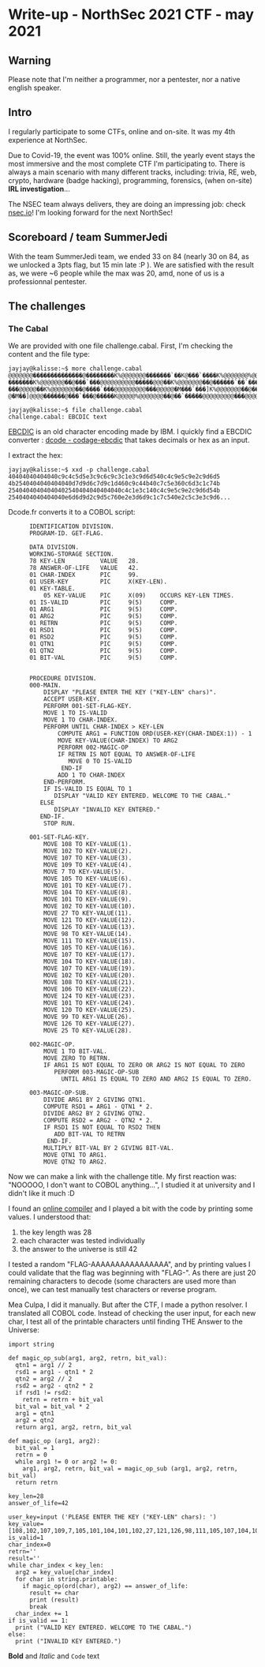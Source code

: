 # Write-up - NorthSec 2021 CTF - may 2021
## Warning
Please note that I'm neither a programmer, nor a pentester, nor a native english speaker.
## Intro
I regularly participate to some CTFs, online and on-site. 
It was my 4th experience at NorthSec.

Due to Covid-19, the event was 100% online. 
Still, the yearly event stays the most immersive and the most complete CTF I'm participating to.
There is always a main scenario with many different tracks, including: trivia, RE, web, crypto, hardware (badge hacking), programming, forensics, (when on-site) **IRL investigation**...

The NSEC team always delivers, they are doing an impressing job: check [nsec.io](https://nsec.io)! I'm looking forward for the next NorthSec!
## Scoreboard / team SummerJedi
With the team SummerJedi team, we ended 33 on 84 (nearly 30 on 84, as we unlocked a 3pts flag, but 15 min late :P ). 
We are satisfied with the result as, we were ~6 people while the max was 20, amd, none of us is a professionnal pentester.
## The challenges
### The Cabal
We are provided with one file challenge.cabal.
First, I'm checking the content and the file type:
```
jayjay@kalisse:~$ more challenge.cabal 
@@@@@@@��������������@��������K%@@@@@@@�������`��K@���`����K%@@@@@@@%@@@@@@@����@��������K%@@@@@@@�������`�������@
�������K%@@@@@@@��@���`���@@@@@@@@@@�����@@@��K%@@@@@@@��@������`��`����@@@�����@@@��K%@@@@@@@��@����`�����@@@@@@@
���@@@@@��K%@@@@@@@��@����`���@@@@@@@@@���@@@@@�M���`���]K%@@@@@@@��@���`�����K%@@@@@@@@@@@��@���`�����@@@@���@@@@
@�M��]@@@@������@���`���@�����K@@@@@%@@@@@@@��@��`�����@@@@@@@@@���@@@@@�M�]@@@@@����K%@@@@@@@��@����@@@@@@@@@@@@@...

jayjay@kalisse:~$ file challenge.cabal 
challenge.cabal: EBCDIC text
```
[EBCDIC](https://en.wikipedia.org/wiki/EBCDIC) is an old character encoding made by IBM. 
I quickly find a EBCDIC converter : [dcode - codage-ebcdic](https://www.dcode.fr/codage-ebcdic) that takes decimals or hex as an input.

I extract the hex: 
```
jayjay@kalisse:~$ xxd -p challenge.cabal
40404040404040c9c4c5d5e3c9c6c9c3c1e3c9d6d540c4c9e5c9e2c9d6d5
4b2540404040404040d7d9d6c7d9c1d460c9c44b40c7c5e360c6d3c1c74b
25404040404040402540404040404040c4c1e3c140c4c9e5c9e2c9d6d54b
2540404040404040e6d6d9d2c9d5c760e2e3d6d9c1c7c540e2c5c3e3c9d6...
```
Dcode.fr converts it to a COBOL script:
```
      IDENTIFICATION DIVISION.
      PROGRAM-ID. GET-FLAG.
     
      DATA DIVISION.
      WORKING-STORAGE SECTION.
      78 KEY-LEN          VALUE   28.
      78 ANSWER-OF-LIFE   VALUE   42.
      01 CHAR-INDEX       PIC     99.
      01 USER-KEY         PIC     X(KEY-LEN).
      01 KEY-TABLE.
          05 KEY-VALUE    PIC     X(09)    OCCURS KEY-LEN TIMES.    
      01 IS-VALID         PIC     9(5)     COMP.
      01 ARG1             PIC     9(5)     COMP.
      01 ARG2             PIC     9(5)     COMP.
      01 RETRN            PIC     9(5)     COMP.
      01 RSD1             PIC     9(5)     COMP.
      01 RSD2             PIC     9(5)     COMP.
      01 QTN1             PIC     9(5)     COMP.
      01 QTN2             PIC     9(5)     COMP.
      01 BIT-VAL          PIC     9(5)     COMP.
         
     
      PROCEDURE DIVISION.
      000-MAIN.
          DISPLAY "PLEASE ENTER THE KEY ("KEY-LEN" chars)".
          ACCEPT USER-KEY.
          PERFORM 001-SET-FLAG-KEY.
          MOVE 1 TO IS-VALID
          MOVE 1 TO CHAR-INDEX.
          PERFORM UNTIL CHAR-INDEX > KEY-LEN
              COMPUTE ARG1 = FUNCTION ORD(USER-KEY(CHAR-INDEX:1)) - 1
              MOVE KEY-VALUE(CHAR-INDEX) TO ARG2
              PERFORM 002-MAGIC-OP
              IF RETRN IS NOT EQUAL TO ANSWER-OF-LIFE
                 MOVE 0 TO IS-VALID
               END-IF
              ADD 1 TO CHAR-INDEX
          END-PERFORM.
          IF IS-VALID IS EQUAL TO 1
             DISPLAY "VALID KEY ENTERED. WELCOME TO THE CABAL."
         ELSE
             DISPLAY "INVALID KEY ENTERED."
         END-IF.  
          STOP RUN.
     
      001-SET-FLAG-KEY.
          MOVE 108 TO KEY-VALUE(1).
          MOVE 102 TO KEY-VALUE(2).
          MOVE 107 TO KEY-VALUE(3).
          MOVE 109 TO KEY-VALUE(4).
          MOVE 7 TO KEY-VALUE(5).
          MOVE 105 TO KEY-VALUE(6).
          MOVE 101 TO KEY-VALUE(7).
          MOVE 104 TO KEY-VALUE(8).
          MOVE 101 TO KEY-VALUE(9).
          MOVE 102 TO KEY-VALUE(10).
          MOVE 27 TO KEY-VALUE(11).
          MOVE 121 TO KEY-VALUE(12).
          MOVE 126 TO KEY-VALUE(13).
          MOVE 98 TO KEY-VALUE(14).
          MOVE 111 TO KEY-VALUE(15).
          MOVE 105 TO KEY-VALUE(16).
          MOVE 107 TO KEY-VALUE(17).
          MOVE 104 TO KEY-VALUE(18).
          MOVE 107 TO KEY-VALUE(19).
          MOVE 102 TO KEY-VALUE(20).
          MOVE 108 TO KEY-VALUE(21).
          MOVE 106 TO KEY-VALUE(22).
          MOVE 124 TO KEY-VALUE(23).
          MOVE 101 TO KEY-VALUE(24).
          MOVE 120 TO KEY-VALUE(25).
          MOVE 99 TO KEY-VALUE(26).
          MOVE 126 TO KEY-VALUE(27).
          MOVE 25 TO KEY-VALUE(28).
         
      002-MAGIC-OP.
          MOVE 1 TO BIT-VAL.
          MOVE ZERO TO RETRN.
          IF ARG1 IS NOT EQUAL TO ZERO OR ARG2 IS NOT EQUAL TO ZERO
             PERFORM 003-MAGIC-OP-SUB
               UNTIL ARG1 IS EQUAL TO ZERO AND ARG2 IS EQUAL TO ZERO.
     
      003-MAGIC-OP-SUB.
          DIVIDE ARG1 BY 2 GIVING QTN1.
          COMPUTE RSD1 = ARG1 - QTN1 * 2.
          DIVIDE ARG2 BY 2 GIVING QTN2.
          COMPUTE RSD2 = ARG2 - QTN2 * 2.
          IF RSD1 IS NOT EQUAL TO RSD2 THEN
             ADD BIT-VAL TO RETRN
           END-IF.
          MULTIPLY BIT-VAL BY 2 GIVING BIT-VAL.
          MOVE QTN1 TO ARG1.
          MOVE QTN2 TO ARG2. 
```
Now we can make a link with the challenge title. 
My first reaction was: "NOOOOO, I don't want to COBOL anything...", I studied it at university and I didn't like it much :D

I found an [online compiler](https://paiza.io/en/projects/new?language=cobol) and I played a bit with the code by printing some values.
I understood that:
1. the key length was 28
2. each character was tested individually
3. the answer to the universe is still 42

I tested a random "FLAG-AAAAAAAAAAAAAAAA", and by printing values I could validate that the flag was beginning with "FLAG-".
As there are just 20 remaining characters to decode (some characters are used more than once), we can test manually test characters or reverse program.

Mea Culpa, I did it manually.
But after the CTF, I made a python resolver. 
I translated all COBOL code. Instead of checking the user input, for each new char, I test all of the printable characters until finding THE Answer to the Universe:
```
import string

def magic_op_sub(arg1, arg2, retrn, bit_val):
  qtn1 = arg1 // 2
  rsd1 = arg1 - qtn1 * 2
  qtn2 = arg2 // 2
  rsd2 = arg2 - qtn2 * 2
  if rsd1 != rsd2:
    retrn = retrn + bit_val
  bit_val = bit_val * 2
  arg1 = qtn1
  arg2 = qtn2
  return arg1, arg2, retrn, bit_val

def magic_op (arg1, arg2):
  bit_val = 1
  retrn = 0
  while arg1 != 0 or arg2 != 0:
    arg1, arg2, retrn, bit_val = magic_op_sub (arg1, arg2, retrn, bit_val)
  return retrn

key_len=28
answer_of_life=42

user_key=input ('PLEASE ENTER THE KEY ("KEY-LEN" chars): ')
key_value=[108,102,107,109,7,105,101,104,101,102,27,121,126,98,111,105,107,104,107,102,108,106,124,101,120,99,126,25]
is_valid=1
char_index=0
retrn=''
result=''
while char_index < key_len:
  arg2 = key_value[char_index]
  for char in string.printable:
    if magic_op(ord(char), arg2) == answer_of_life:
      result += char
      print (result)
      break
  char_index += 1
if is_valid == 1:
  print ("VALID KEY ENTERED. WELCOME TO THE CABAL.")
else:
  print ("INVALID KEY ENTERED.")
```

**Bold** and _Italic_ and `Code` text
